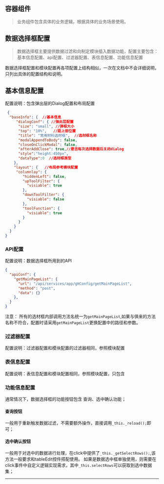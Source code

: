 ## 容器组件

> 业务组件包含具体的业务逻辑，根据具体的业务场景使用。


## 数据选择框配置

> 数据选择框主要提供数据过滤和向制定模块插入数据功能，配置主要包含：基本信息配置、api配置、过滤器配置、表信息配置、功能信息配置

  数据选择框配置和模块配置再各项配置上结构相似，一次在文档中不会详细说明，只列出具体的配置结构和说明。

## 基本信息配置

配置说明：包含弹出层的Dialog配置和布局配置

```json
 {
  "baseInfo": {  //基本信息
     "dialogConf": { //弹出层配置
      "size": "small", //弹框大小
      "top": "10%",   //距上部位置
      "title": "常用材料选材框",  //选材框名称
      "modalAppendToBody": false,  
      "closeOnClickModal": false, 
      "afterAddClose": true,//是否每次选择数据后关闭dialog
      "style":"height:450px",
      "dataType":0  //选材框类型 
    },
    "layout": {   //布局参考模块配置
     "columnlay": {  
        "hiddenLeft": false, 
        "upToolFilter": {
          "visiable": true
        },
        "downToolFilter": {
          "visiable": false
        },
        "toolFunction": {
          "visiable": true
        }
      }
    }
  }
}
```

### API配置

配置说明：数据选择框所用到的API

```json
{
  "apiConf": {
    "getMainPageList": {
      "url": "/api/services/app/gHConfig/getMainPageList",
      "method": "post",
      "data": {}
    },
  }
}
```

注意： 所有的选材框内部调用方法名统一为`getMainPageList`,如果与俱来的方法名称不符合，配置时请采用`getMainPageList`更换配置中的路径和参数。

### 过滤器配置

配置说明：过滤器配置和模块配置的过滤器相同，参照模块配置

### 表信息配置

配置说明：表信息配置和模块配置相同，参照模块配置，只包含

### 功能信息配置

通常情况下，数据选择框的功能按钮包含 查询、选中确认功能；

#### 查询按钮

一般用于重新触发数据过滤，不需要额外操作，直接调用`_this._reload();`即可；

#### 选中确认按钮

一般用于对选中的数据进行处理，在click中提供了`_this._getSelectRows();`,该方法一般要求和tableEdit控件搭配使用。
如果是数据选中框单独使用，则需要在click事件中自定义逻辑实现需求，其中`_this.selectRows`可以获取到选中数据集；

---